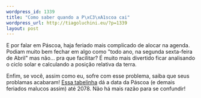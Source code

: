 ```yaml
--- 
wordpress_id: 1339
title: "Como saber quando a P\xC3\xA1scoa cai"
wordpress_url: http://tiagoluchini.eu/?p=1339
layout: post
---
```

E por falar em Páscoa, haja feriado mais complicado de alocar na agenda. Podiam muito bem fechar em algo como "todo ano, na segunda sexta-feira de Abril" mas não... pra que facilitar? É muito mais divertido ficar analisando o ciclo solar e calculando a posição relativa da terra.

Enfim, se você, assim como eu, sofre com esse problema, saiba que seus problamas acabaram! <a href="http://www.inf.ufrgs.br/~cabral/tabela_pascoa.html" target="_blank">Essa tabelinha</a> dá a data da Páscoa (e demais feriados malucos assim) até 2078. Não há mais razão para se confundir!
